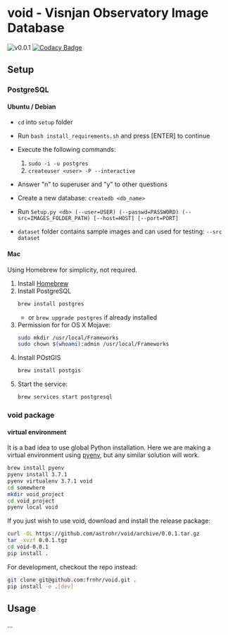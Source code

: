 # void - Visnjan Observatory Image Database


![v0.0.1](https://img.shields.io/badge/version-0.0.1-blue.svg)
[![Codacy Badge](https://api.codacy.com/project/badge/Grade/a9070bd712544239ac5b43f3f5e58ba9)](https://app.codacy.com/app/astrohr/void?utm_source=github.com&utm_medium=referral&utm_content=astrohr/void&utm_campaign=Badge_Grade_Dashboard)


## Setup

### PostgreSQL

#### Ubuntu / Debian

* ```cd``` into ```setup``` folder
* Run ```bash install_requirements.sh``` and press [ENTER] to continue

* Execute the following commands:
    1. ```sudo -i -u postgres```
    2. ```createuser <user> -P --interactive```

* Answer "n" to superuser and "y" to other questions
* Create a new database: ```createdb <db_name>```

* Run ```Setup.py <db> (--user=USER) (--passwd=PASSWORD) (--src=IMAGES_FOLDER_PATH) [--host=HOST] [--port=PORT]```

* ```dataset``` folder contains sample images and can used for testing: ```--src dataset```


#### Mac

Using Homebrew for simplicity, not required.

1. Install [Homebrew](https://brew.sh/)
2. Install PostgreSQL
    ```bash
    brew install postgres
    ```
    * or `brew upgrade postgres` if already installed
3. Permission for for OS X Mojave:
    ```bash
    sudo mkdir /usr/local/Frameworks
    sudo chown $(whoami):admin /usr/local/Frameworks 
    ```
3. Install POstGIS
    ```bash
    brew install postgis
    ```
4. Start the service:
    ```bash
    brew services start postgresql
    ```

### void package

#### virtual environment

It is a bad idea to use global Python installation. Here we are making a 
virtual environment using [pyenv](https://github.com/pyenv/pyenv), but any 
similar solution will work. 


```bash
brew install pyenv
pyenv install 3.7.1
pyenv virtualenv 3.7.1 void
cd somewhere
mkdir void_project
cd void_project
pyenv local void
```


If you just wish to use void, download and install the release package:
```bash
curl -OL https://github.com/astrohr/void/archive/0.0.1.tar.gz
tar -xvzf 0.0.1.tgz
cd void-0.0.1
pip install .
```

For development, checkout the repo instead:

```bash
git clone git@github.com:frnhr/void.git .
pip install -e .[dev]
```

## Usage

...
